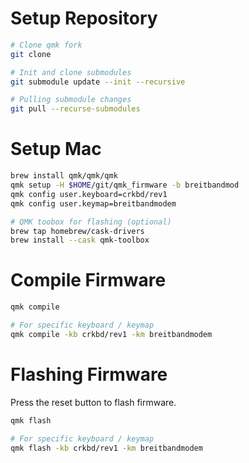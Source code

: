 # Setup Repository

``` bash
# Clone qmk fork
git clone

# Init and clone submodules
git submodule update --init --recursive

# Pulling submodule changes
git pull --recurse-submodules
```

# Setup Mac

``` bash
brew install qmk/qmk/qmk
qmk setup -H $HOME/git/qmk_firmware -b breitbandmod
qmk config user.keyboard=crkbd/rev1
qmk config user.keymap=breitbandmodem

# QMK toobox for flashing (optional)
brew tap homebrew/cask-drivers
brew install --cask qmk-toolbox
```

# Compile Firmware

``` bash
qmk compile

# For specific keyboard / keymap
qmk compile -kb crkbd/rev1 -km breitbandmodem
```

# Flashing Firmware

Press the reset button to flash firmware.

``` bash
qmk flash

# For specific keyboard / keymap
qmk flash -kb crkbd/rev1 -km breitbandmodem
```
